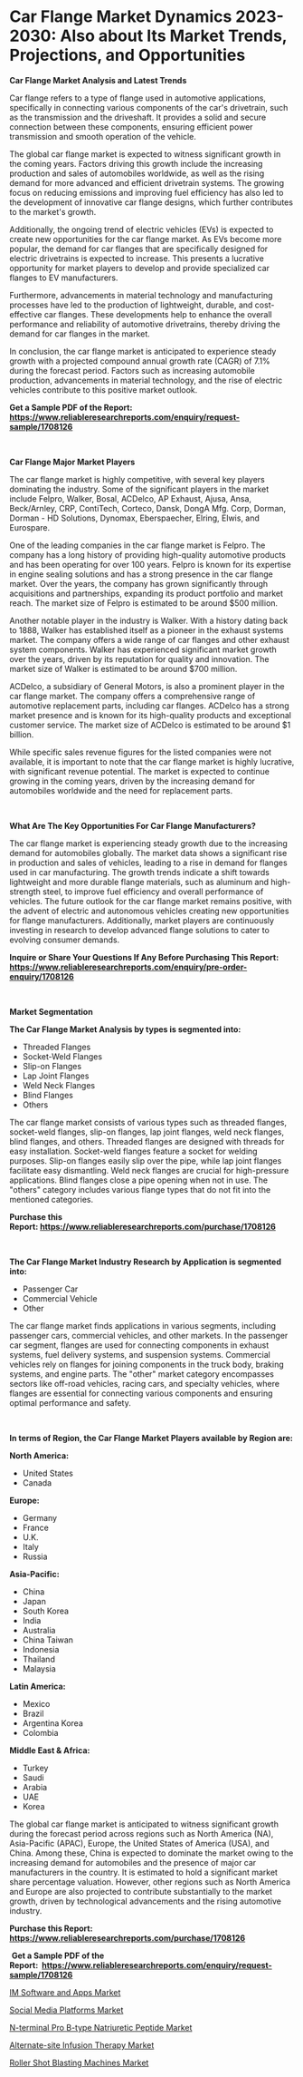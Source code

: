 <p><h1>Car Flange Market Dynamics 2023-2030: Also about Its Market Trends, Projections, and Opportunities</h1></p><p><strong>Car Flange Market Analysis and Latest Trends</strong></p>
<p><p>Car flange refers to a type of flange used in automotive applications, specifically in connecting various components of the car's drivetrain, such as the transmission and the driveshaft. It provides a solid and secure connection between these components, ensuring efficient power transmission and smooth operation of the vehicle.</p><p>The global car flange market is expected to witness significant growth in the coming years. Factors driving this growth include the increasing production and sales of automobiles worldwide, as well as the rising demand for more advanced and efficient drivetrain systems. The growing focus on reducing emissions and improving fuel efficiency has also led to the development of innovative car flange designs, which further contributes to the market's growth.</p><p>Additionally, the ongoing trend of electric vehicles (EVs) is expected to create new opportunities for the car flange market. As EVs become more popular, the demand for car flanges that are specifically designed for electric drivetrains is expected to increase. This presents a lucrative opportunity for market players to develop and provide specialized car flanges to EV manufacturers.</p><p>Furthermore, advancements in material technology and manufacturing processes have led to the production of lightweight, durable, and cost-effective car flanges. These developments help to enhance the overall performance and reliability of automotive drivetrains, thereby driving the demand for car flanges in the market.</p><p>In conclusion, the car flange market is anticipated to experience steady growth with a projected compound annual growth rate (CAGR) of 7.1% during the forecast period. Factors such as increasing automobile production, advancements in material technology, and the rise of electric vehicles contribute to this positive market outlook.</p></p>
<p><strong>Get a Sample PDF of the Report:&nbsp; <a href="https://www.reliableresearchreports.com/enquiry/request-sample/1708126">https://www.reliableresearchreports.com/enquiry/request-sample/1708126</a></strong></p>
<p>&nbsp;</p>
<p><strong>Car Flange Major Market Players</strong></p>
<p><p>The car flange market is highly competitive, with several key players dominating the industry. Some of the significant players in the market include Felpro, Walker, Bosal, ACDelco, AP Exhaust, Ajusa, Ansa, Beck/Arnley, CRP, ContiTech, Corteco, Dansk, DongA Mfg. Corp, Dorman, Dorman - HD Solutions, Dynomax, Eberspaecher, Elring, Elwis, and Eurospare.</p><p>One of the leading companies in the car flange market is Felpro. The company has a long history of providing high-quality automotive products and has been operating for over 100 years. Felpro is known for its expertise in engine sealing solutions and has a strong presence in the car flange market. Over the years, the company has grown significantly through acquisitions and partnerships, expanding its product portfolio and market reach. The market size of Felpro is estimated to be around $500 million.</p><p>Another notable player in the industry is Walker. With a history dating back to 1888, Walker has established itself as a pioneer in the exhaust systems market. The company offers a wide range of car flanges and other exhaust system components. Walker has experienced significant market growth over the years, driven by its reputation for quality and innovation. The market size of Walker is estimated to be around $700 million.</p><p>ACDelco, a subsidiary of General Motors, is also a prominent player in the car flange market. The company offers a comprehensive range of automotive replacement parts, including car flanges. ACDelco has a strong market presence and is known for its high-quality products and exceptional customer service. The market size of ACDelco is estimated to be around $1 billion.</p><p>While specific sales revenue figures for the listed companies were not available, it is important to note that the car flange market is highly lucrative, with significant revenue potential. The market is expected to continue growing in the coming years, driven by the increasing demand for automobiles worldwide and the need for replacement parts.</p></p>
<p>&nbsp;</p>
<p><strong>What Are The Key Opportunities For Car Flange Manufacturers?</strong></p>
<p><p>The car flange market is experiencing steady growth due to the increasing demand for automobiles globally. The market data shows a significant rise in production and sales of vehicles, leading to a rise in demand for flanges used in car manufacturing. The growth trends indicate a shift towards lightweight and more durable flange materials, such as aluminum and high-strength steel, to improve fuel efficiency and overall performance of vehicles. The future outlook for the car flange market remains positive, with the advent of electric and autonomous vehicles creating new opportunities for flange manufacturers. Additionally, market players are continuously investing in research to develop advanced flange solutions to cater to evolving consumer demands.</p></p>
<p><strong>Inquire or Share Your Questions If Any Before Purchasing This Report: <a href="https://www.reliableresearchreports.com/enquiry/pre-order-enquiry/1708126">https://www.reliableresearchreports.com/enquiry/pre-order-enquiry/1708126</a></strong></p>
<p>&nbsp;</p>
<p><strong>Market Segmentation</strong></p>
<p><strong>The Car Flange Market Analysis by types is segmented into:</strong></p>
<p><ul><li>Threaded Flanges</li><li>Socket-Weld Flanges</li><li>Slip-on Flanges</li><li>Lap Joint Flanges</li><li>Weld Neck Flanges</li><li>Blind Flanges</li><li>Others</li></ul></p>
<p><p>The car flange market consists of various types such as threaded flanges, socket-weld flanges, slip-on flanges, lap joint flanges, weld neck flanges, blind flanges, and others. Threaded flanges are designed with threads for easy installation. Socket-weld flanges feature a socket for welding purposes. Slip-on flanges easily slip over the pipe, while lap joint flanges facilitate easy dismantling. Weld neck flanges are crucial for high-pressure applications. Blind flanges close a pipe opening when not in use. The "others" category includes various flange types that do not fit into the mentioned categories.</p></p>
<p><strong>Purchase this Report:&nbsp;<a href="https://www.reliableresearchreports.com/purchase/1708126">https://www.reliableresearchreports.com/purchase/1708126</a></strong></p>
<p>&nbsp;</p>
<p><strong>The Car Flange Market Industry Research by Application is segmented into:</strong></p>
<p><ul><li>Passenger Car</li><li>Commercial Vehicle</li><li>Other</li></ul></p>
<p><p>The car flange market finds applications in various segments, including passenger cars, commercial vehicles, and other markets. In the passenger car segment, flanges are used for connecting components in exhaust systems, fuel delivery systems, and suspension systems. Commercial vehicles rely on flanges for joining components in the truck body, braking systems, and engine parts. The "other" market category encompasses sectors like off-road vehicles, racing cars, and specialty vehicles, where flanges are essential for connecting various components and ensuring optimal performance and safety.</p></p>
<p>&nbsp;</p>
<p><strong>In terms of Region, the Car Flange Market Players available by Region are:</strong></p>
<p>
    <p> <strong> North America: </strong>
        <ul>
            <li>United States</li>
            <li>Canada</li>
        </ul>
        </p> 
    <p> <strong> Europe: </strong>
        <ul>
            <li>Germany</li>
            <li>France</li>
            <li>U.K.</li>
            <li>Italy</li>
            <li>Russia</li>
        </ul>
        </p> 
    <p> <strong> Asia-Pacific: </strong>
        <ul>
            <li>China</li>
            <li>Japan</li>
            <li>South Korea</li>
            <li>India</li>
            <li>Australia</li>
            <li>China Taiwan</li>
            <li>Indonesia</li>
            <li>Thailand</li>
            <li>Malaysia</li>
        </ul>
        </p> 
    <p> <strong> Latin America: </strong>
        <ul>
            <li>Mexico</li>
            <li>Brazil</li>
            <li>Argentina Korea</li>
            <li>Colombia</li>
        </ul>
        </p> 
    <p> <strong> Middle East & Africa: </strong>
        <ul>
            <li>Turkey</li>
            <li>Saudi</li>
            <li>Arabia</li>
            <li>UAE</li>
            <li>Korea</li>
        </ul>
    </p>
    </p>
<p><p>The global car flange market is anticipated to witness significant growth during the forecast period across regions such as North America (NA), Asia-Pacific (APAC), Europe, the United States of America (USA), and China. Among these, China is expected to dominate the market owing to the increasing demand for automobiles and the presence of major car manufacturers in the country. It is estimated to hold a significant market share percentage valuation. However, other regions such as North America and Europe are also projected to contribute substantially to the market growth, driven by technological advancements and the rising automotive industry.</p></p>
<p><strong>Purchase this Report: <a href="https://www.reliableresearchreports.com/purchase/1708126">https://www.reliableresearchreports.com/purchase/1708126</a></strong></p>
<p>&nbsp;<strong>Get a Sample PDF of the Report:&nbsp;&nbsp;<a href="https://www.reliableresearchreports.com/enquiry/request-sample/1708126">https://www.reliableresearchreports.com/enquiry/request-sample/1708126</a></strong></p>
<p><strong></strong></p>
<p><p><a href="https://github.com/dzharov81/Market-Research-Report-List-1/blob/main/im-software-and-apps-market.md">IM Software and Apps Market</a></p><p><a href="https://github.com/ambrozg/Market-Research-Report-List-1/blob/main/social-media-platforms-market.md">Social Media Platforms Market</a></p><p><a href="https://www.linkedin.com/pulse/decoding-n-terminal-pro-b-type-natriuretic-peptide-market-gb5he/">N-terminal Pro B-type Natriuretic Peptide Market</a></p><p><a href="https://www.linkedin.com/pulse/alternate-site-infusion-therapy-market-challenges-opportunities-0dm5f/">Alternate-site Infusion Therapy Market</a></p><p><a href="https://medium.com/@annarussell1981/roller-shot-blasting-machines-market-furnishes-information-on-market-share-market-trends-and-81379b8e7451">Roller Shot Blasting Machines Market</a></p></p>
